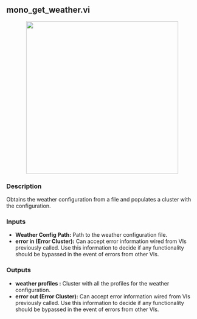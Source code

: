 ## mono_get_weather.vi
<p align="center">
<img src="https://github.com/monoDriveIO/client/raw/master/WikiPhotos/LV_client/weather/monoDrive_lvlib_mono__get__weatherc.png" 
width="400"  />
</p>

### Description 
Obtains the weather configuration  from a file and populates a cluster with the configuration.

### Inputs

- **Weather Config Path:** Path to the weather configuration file.
- **error in (Error Cluster):** Can accept error information wired from VIs previously called. Use this information to decide if any functionality should be bypassed in the event of errors from other VIs.


### Outputs

- **weather profiles :** Cluster with all the profiles for the weather configuration.
- **error out (Error Cluster):** Can accept error information wired from VIs previously called. Use this information to decide if any functionality should be bypassed in the event of errors from other VIs.
